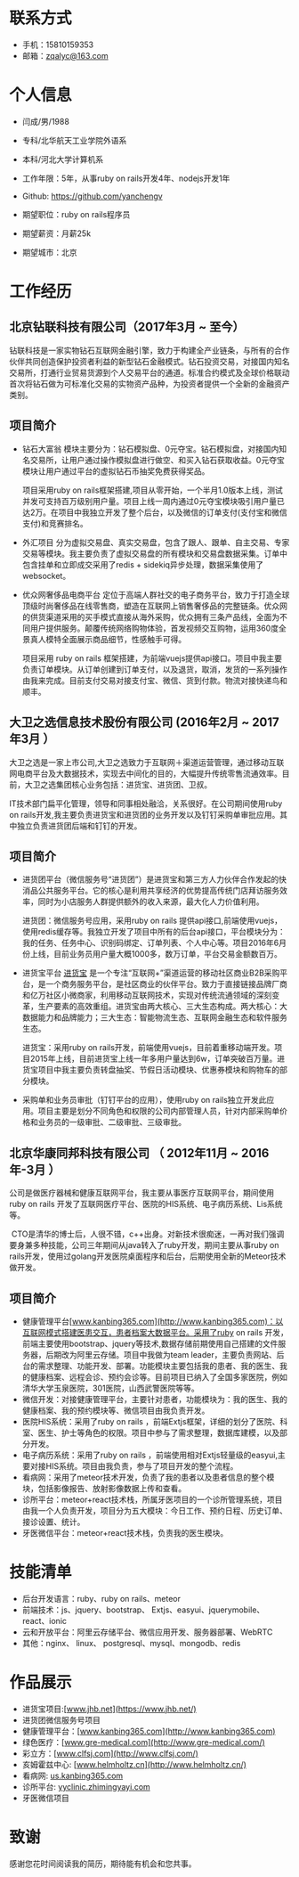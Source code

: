 # 联系方式



* 手机：15810159353
* 邮箱：zqalyc@163.com

# 个人信息

* 闫成/男/1988

* 专科/北华航天工业学院外语系

* 本科/河北大学计算机系

* 工作年限：5年，从事ruby on rails开发4年、nodejs开发1年

* Github: https://github.com/yanchengv

* 期望职位：ruby on rails程序员

* 期望薪资：月薪25k

* 期望城市：北京

# 工作经历

## 北京钻联科技有限公司（2017年3月 ~ 至今）

钻联科技是一家实物钻石互联网金融引擎，致力于构建全产业链条，与所有的合作伙伴共同创造保护投资者利益的新型钻石金融模式。钻石投资交易，对接国内知名交易所，打通行业贸易货源到个人交易平台的通道。标准合约模式及全球价格联动首次将钻石做为可标准化交易的实物资产品种，为投资者提供一个全新的金融资产类别。

## 项目简介

 - 钻石大富翁 模块主要分为：钻石模拟盘、0元夺宝。钻石模拟盘，对接国内知名交易所，让用户通过操作模拟盘进行做空、和买入钻石获取收益。0元夺宝模块让用户通过平台的虚拟钻石币抽奖免费获得奖品。
 
  
    项目采用ruby on rails框架搭建,项目从零开始，一个半月1.0版本上线，测试并发可支持百万级别用户量。项目上线一周内通过0元夺宝模块吸引用户量已达2万。在项目中我独立开发了整个后台，以及微信的订单支付(支付宝和微信支付)和竞赛排名。

 - 外汇项目 分为虚拟交易盘、真实交易盘，包含了跟人、跟单、自主交易、专家交易等模块。我主要负责了虚拟交易盘的所有模块和交易盘数据采集。订单中包含挂单和立即成交采用了redis + sidekiq异步处理，数据采集使用了websocket。

 - 优众网奢侈品电商平台 定位于高端人群社交的电子商务平台，致力于打造全球顶级时尚奢侈品在线零售商，塑造在互联网上销售奢侈品的完整链条。优众网的供货渠道采用的买手模式直接从海外采购，优众拥有三条产品线，全面为不同用户提供服务。颠覆传统网络购物体验，首发视频交互购物，运用360度全景真人模特全面展示商品细节，性感触手可得。
  
    项目采用 ruby on rails 框架搭建，为前端vuejs提供api接口。项目中我主要负责订单模块。从订单创建到订单支付，以及退货，取消，发货的一系列操作由我来完成。目前支付交易对接支付宝、微信、货到付款。物流对接快递鸟和顺丰。

## 大卫之选信息技术股份有限公司 (2016年2月 ~ 2017年3月 ）

大卫之选是一家上市公司,大卫之选致力于互联网＋渠道运营管理，通过移动互联网电商平台及大数据技术，实现去中间化的目的，大幅提升传统零售流通效率。目前，大卫之选集团核心业务包括：进货宝、进货团、卫叔。

IT技术部门扁平化管理，领导和同事相处融洽，关系很好。在公司期间使用ruby on rails开发,我主要负责进货宝和进货团的业务开发以及钉钉采购单审批应用。其中独立负责进货团后端和钉钉的开发。

## 项目简介

 - 进货团平台（微信服务号“进货团”）是进货宝和第三方人力伙伴合作发起的快消品公共服务平台。它的核心是利用共享经济的优势提高传统门店拜访服务效率，同时为小店服务人群提供额外的收入来源，最大化人力价值利用。
   
   进货团：微信服务号应用，采用ruby on rails 提供api接口,前端使用vuejs，使用redis缓存等。我独立开发了项目中所有的后台api接口，平台模块分为：我的任务、任务中心、识别码绑定、订单列表、个人中心等。项目2016年6月份上线，目前业务员用户量大概1000多，数万订单，平台交易金额数百万。
  
 - 进货宝平台 [进货宝](https://www.jhb.net/) 是一个专注“互联网+”渠道运营的移动社区商业B2B采购平台，是一个商务服务平台，是社区商业的伙伴平台。致力于直接链接品牌厂商和亿万社区小微商家，利用移动互联网技术，实现对传统流通领域的深刻变革，生产要素的高效重组。进货宝由两大核心、三大生态构成。两大核心：大数据能力和品牌能力；三大生态：智能物流生态、互联网金融生态和软件服务生态。
  
   进货宝：采用ruby on rails开发，前端使用vuejs，目前着重移动端开发。项目2015年上线，目前进货宝上线一年多用户量达到6w，订单突破百万量。进货宝项目中我主要负责转盘抽奖、节假日活动模块、优惠券模块和购物车的部分模块。

 - 采购单和业务员审批（钉钉平台的应用），使用ruby on rails独立开发此应用。项目主要是划分不同角色和权限的公司内部管理人员，针对内部采购单价格和业务员的一级审批、二级审批、三级审批。
 
 
## 北京华康同邦科技有限公司 （ 2012年11月 ~ 2016年-3月 ）

   
  公司是做医疗器械和健康互联网平台，我主要从事医疗互联网平台，期间使用ruby on rails 开发了互联网医疗平台、医院的HIS系统、电子病历系统、Lis系统等。

  CTO是清华的博士后，人很不错，c++出身。对新技术很痴迷，一再对我们强调要身兼多种技能，公司三年期间从java转入了ruby开发，期间主要从事ruby on rails开发，使用过golang开发医院桌面程序和后台，后期使用全新的Meteor技术做开发。

## 项目简介

  - 健康管理平台[www.kanbing365.com](http://www.kanbing365.com)：以互联网模式搭建医患交互，患者档案大数据平台。采用了ruby on rails 开发，前端主要使用bootstrap、jquery等技术,数据存储前期使用自己搭建的文件服务器，后期改为阿里云存储。项目中我做为team  leader，主要负责网站、后台的需求整理、功能开发、部署。功能模块主要包括我的患者、我的医生、我的健康档案、远程会诊、预约会诊等。目前项目已纳入了全国多家医院，例如清华大学玉泉医院，301医院，山西武警医院等等。
  - 微信开发：对接健康管理平台，主要针对患者，功能模块为：我的医生、我的健康档案、我的预约模块等、微信项目由我负责开发。
  - 医院HIS系统：采用了ruby on rails ，前端Extjs框架，详细的划分了医院、科室、医生、护士等角色的权限。项目中参与了需求整理，数据库建模，以及部分开发。
  - 电子病历系统：采用了ruby on rails ，前端使用相对Extjs轻量级的easyui,主要对接HIS系统。项目由我负责，参与了项目开发的整个流程。
  - 看病网：采用了meteor技术开发，负责了我的患者以及患者信息的整个模块，包括影像报告、放射影像数据上传和查看。
  - 诊所平台：meteor+react技术栈，所属牙医项目的一个诊所管理系统，项目由我一个人负责开发，项目分为五大模块：今日工作、预约日程、历史订单、接诊设置、统计。
  - 牙医微信平台：meteor+react技术栈，负责我的医生模块。

# 技能清单

- 后台开发语言：ruby、ruby on rails、meteor
- 前端技术：js、jquery、bootstrap、 Extjs、easyui、jquerymobile、react、ionic
- 云和开放平台：阿里云存储平台、微信应用开发、服务器部署、WebRTC
- 其他：nginx、 linux、 postgresql、mysql、mongodb、redis

# 作品展示

* 进货宝项目:[www.jhb.net](https://www.jhb.net/)
* 进货团微信服务号项目
* 健康管理平台：[www.kanbing365.com](http://www.kanbing365.com)
* 绿色医疗：[www.gre-medical.com](http://www.gre-medical.com/)
* 彩立方：[www.clfsj.com](http://www.clfsj.com/)
* 亥姆霍兹中心: [www.helmholtz.cn](http://www.helmholtz.cn/)
* 看病网: [us.kanbing365.com](http://us.kanbing365.com/)
* 诊所平台: [yyclinic.zhimingyayi.com](http://yyclinic.zhimingyayi.com/)
* 牙医微信项目

# 致谢

感谢您花时间阅读我的简历，期待能有机会和您共事。
